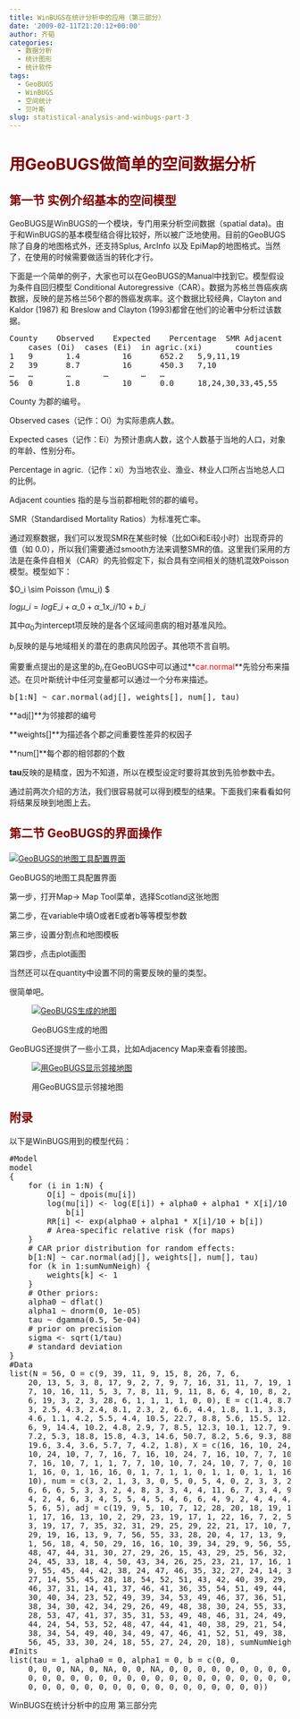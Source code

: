 ```yaml
---
title: WinBUGS在统计分析中的应用（第三部分）
date: '2009-02-11T21:20:12+00:00'
author: 齐韬
categories:
  - 数据分析
  - 统计图形
  - 统计软件
tags:
  - GeoBUGS
  - WinBUGS
  - 空间统计
  - 贝叶斯
slug: statistical-analysis-and-winbugs-part-3
---
```


# <span style="color: #800000;">用GeoBUGS做简单的空间数据分析</span>

## <span style="color: #800000;">第一节 实例介绍基本的空间模型</span>

GeoBUGS是WinBUGS的一个模块，专门用来分析空间数据（spatial data)。由于和WinBUGS的基本模型结合得比较好，所以被广泛地使用。目前的GeoBUGS除了自身的地图格式外，还支持Splus, ArcInfo 以及 EpiMap的地图格式。当然了，在使用的时候需要做适当的转化才行。

下面是一个简单的例子，大家也可以在GeoBUGS的Manual中找到它。模型假设为条件自回归模型 Conditional Autoregressive（CAR）。数据为苏格兰唇癌疾病数据，反映的是苏格兰56个郡的唇癌发病率。这个数据比较经典，Clayton and Kaldor (1987) 和 Breslow and Clayton (1993)都曾在他们的论著中分析过该数据。

<!--more-->

<pre class="brush: r">County	Observed	Expected	Percentage	SMR	Adjacent
	cases (Oi)	cases (Ei)	in agric.(xi)		counties
1 	9 		1.4 		16 		652.2 	5,9,11,19
2 	39 		8.7 		16 		450.3 	7,10
… 	… 		… 		… 		… 	…
56 	0 		1.8 		10 		0.0 	18,24,30,33,45,55</pre>

County 为郡的编号。

Observed cases（记作：Oi）为实际患病人数。

Expected cases（记作：Ei）为预计患病人数，这个人数基于当地的人口，对象的年龄、性别分布。

Percentage in agric.（记作：xi）为当地农业、渔业、林业人口所占当地总人口的比例。

Adjacent counties 指的是与当前郡相毗邻的郡的编号。

SMR（Standardised Mortality Ratios）为标准死亡率。

通过观察数据，我们可以发现SMR在某些时候（比如Oi和Ei较小时）出现奇异的值（如 0.0），所以我们需要通过smooth方法来调整SMR的值。这里我们采用的方法是在条件自相关（CAR）的先验假定下，拟合具有空间相关的随机混效Poisson模型。模型如下：

$O\_i \sim Poisson (\mu\_i) $

$log \mu\_i = log E\_i + \alpha\_0 + \alpha\_1 x\_i / 10 + b\_i$

其中$\alpha_0$为intercept项反映的是各个区域间患病的相对基准风险。

$b_i$反映的是与地域相关的潜在的患病风险因子。其他项不言自明。

需要重点提出的是这里的$b_i$,在GeoBUGS中可以通过**<span style="color: #ff0000;">car.normal</span>**先验分布来描述。在贝叶斯统计中任河变量都可以通过一个分布来描述。

<pre class="brush: r">b[1:N] ~ car.normal(adj[], weights[], num[], tau)</pre>

**adj[]**为邻接郡的编号

**weights[]**为描述各个郡之间重要性差异的权因子

**num[]**每个郡的相邻郡的个数

**tau**反映的是精度，因为不知道，所以在模型设定时要将其放到先验参数中去。

通过前两次介绍的方法，我们很容易就可以得到模型的结果。下面我们来看看如何将结果反映到地图上去。

## <span style="color: #800000;">第二节 GeoBUGS的界面操作</span><figure id="attachment_1271" style="width: 438px" class="wp-caption aligncenter">

[![GeoBUGS的地图工具配置界面](https://cos.name/wp-content/uploads/2009/02/geobugs-3-3.png "GeoBUGS的地图工具配置界面")](https://cos.name/wp-content/uploads/2009/02/geobugs-3-3.png)<figcaption class="wp-caption-text">GeoBUGS的地图工具配置界面</figcaption></figure> 

第一步，打开Map-> Map Tool菜单，选择Scotland这张地图

第二步，在variable中填O或者E或者b等等模型参数

第三步，设置分割点和地图模板

第四步，点击plot画图

当然还可以在quantity中设置不同的需要反映的量的类型。

很简单吧。<figure id="attachment_1272" style="width: 445px" class="wp-caption aligncenter">

[![GeoBUGS生成的地图](https://cos.name/wp-content/uploads/2009/02/GeoBUGS-map.png "GeoBUGS生成的地图")](https://cos.name/wp-content/uploads/2009/02/GeoBUGS-map.png)<figcaption class="wp-caption-text">GeoBUGS生成的地图</figcaption></figure> 

GeoBUGS还提供了一些小工具，比如Adjacency Map来查看邻接图。<figure id="attachment_1273" style="width: 300px" class="wp-caption aligncenter">

[![用GeoBUGS显示邻接地图](https://cos.name/wp-content/uploads/2009/02/GeoBUGS-adjacency-map.png "用GeoBUGS显示邻接地图")](https://cos.name/wp-content/uploads/2009/02/GeoBUGS-adjacency-map.png)<figcaption class="wp-caption-text">用GeoBUGS显示邻接地图</figcaption></figure> 

## <span style="color: #800000;">附录</span>

以下是WinBUGS用到的模型代码：

<pre class="brush: r">#Model
model
{
    for (i in 1:N) {
        O[i] ~ dpois(mu[i])
        log(mu[i]) &lt;- log(E[i]) + alpha0 + alpha1 * X[i]/10 +
            b[i]
        RR[i] &lt;- exp(alpha0 + alpha1 * X[i]/10 + b[i])
        # Area-specific relative risk (for maps)
    }
    # CAR prior distribution for random effects:
    b[1:N] ~ car.normal(adj[], weights[], num[], tau)
    for (k in 1:sumNumNeigh) {
        weights[k] &lt;- 1
    }
    # Other priors:
    alpha0 ~ dflat()
    alpha1 ~ dnorm(0, 1e-05)
    tau ~ dgamma(0.5, 5e-04)
    # prior on precision
    sigma &lt;- sqrt(1/tau)
    # standard deviation
}
#Data
list(N = 56, O = c(9, 39, 11, 9, 15, 8, 26, 7, 6,
    20, 13, 5, 3, 8, 17, 9, 2, 7, 9, 7, 16, 31, 11, 7, 19, 15,
    7, 10, 16, 11, 5, 3, 7, 8, 11, 9, 11, 8, 6, 4, 10, 8, 2,
    6, 19, 3, 2, 3, 28, 6, 1, 1, 1, 1, 0, 0), E = c(1.4, 8.7,
    3, 2.5, 4.3, 2.4, 8.1, 2.3, 2, 6.6, 4.4, 1.8, 1.1, 3.3, 7.8,
    4.6, 1.1, 4.2, 5.5, 4.4, 10.5, 22.7, 8.8, 5.6, 15.5, 12.5,
    6, 9, 14.4, 10.2, 4.8, 2.9, 7, 8.5, 12.3, 10.1, 12.7, 9.4,
    7.2, 5.3, 18.8, 15.8, 4.3, 14.6, 50.7, 8.2, 5.6, 9.3, 88.7,
    19.6, 3.4, 3.6, 5.7, 7, 4.2, 1.8), X = c(16, 16, 10, 24,
    10, 24, 10, 7, 7, 16, 7, 16, 10, 24, 7, 16, 10, 7, 7, 10,
    7, 16, 10, 7, 1, 1, 7, 7, 10, 10, 7, 24, 10, 7, 7, 0, 10,
    1, 16, 0, 1, 16, 16, 0, 1, 7, 1, 1, 0, 1, 1, 0, 1, 1, 16,
    10), num = c(3, 2, 1, 3, 3, 0, 5, 0, 5, 4, 0, 2, 3, 3, 2,
    6, 6, 6, 5, 3, 3, 2, 4, 8, 3, 3, 4, 4, 11, 6, 7, 3, 4, 9,
    4, 2, 4, 6, 3, 4, 5, 5, 4, 5, 4, 6, 6, 4, 9, 2, 4, 4, 4,
    5, 6, 5), adj = c(19, 9, 5, 10, 7, 12, 28, 20, 18, 19, 12,
    1, 17, 16, 13, 10, 2, 29, 23, 19, 17, 1, 22, 16, 7, 2, 5,
    3, 19, 17, 7, 35, 32, 31, 29, 25, 29, 22, 21, 17, 10, 7,
    29, 19, 16, 13, 9, 7, 56, 55, 33, 28, 20, 4, 17, 13, 9, 5,
    1, 56, 18, 4, 50, 29, 16, 16, 10, 39, 34, 29, 9, 56, 55,
    48, 47, 44, 31, 30, 27, 29, 26, 15, 43, 29, 25, 56, 32, 31,
    24, 45, 33, 18, 4, 50, 43, 34, 26, 25, 23, 21, 17, 16, 15,
    9, 55, 45, 44, 42, 38, 24, 47, 46, 35, 32, 27, 24, 14, 31,
    27, 14, 55, 45, 28, 18, 54, 52, 51, 43, 42, 40, 39, 29, 23,
    46, 37, 31, 14, 41, 37, 46, 41, 36, 35, 54, 51, 49, 44, 42,
    30, 40, 34, 23, 52, 49, 39, 34, 53, 49, 46, 37, 36, 51, 43,
    38, 34, 30, 42, 34, 29, 26, 49, 48, 38, 30, 24, 55, 33, 30,
    28, 53, 47, 41, 37, 35, 31, 53, 49, 48, 46, 31, 24, 49, 47,
    44, 24, 54, 53, 52, 48, 47, 44, 41, 40, 38, 29, 21, 54, 42,
    38, 34, 54, 49, 40, 34, 49, 47, 46, 41, 52, 51, 49, 38, 34,
    56, 45, 33, 30, 24, 18, 55, 27, 24, 20, 18), sumNumNeigh = 234)
#Inits
list(tau = 1, alpha0 = 0, alpha1 = 0, b = c(0, 0,
    0, 0, 0, NA, 0, NA, 0, 0, NA, 0, 0, 0, 0, 0, 0, 0, 0, 0,
    0, 0, 0, 0, 0, 0, 0, 0, 0, 0, 0, 0, 0, 0, 0, 0, 0, 0, 0,
    0, 0, 0, 0, 0, 0, 0, 0, 0, 0, 0, 0, 0, 0, 0, 0, 0))</pre>

WinBUGS在统计分析中的应用 第三部分完

